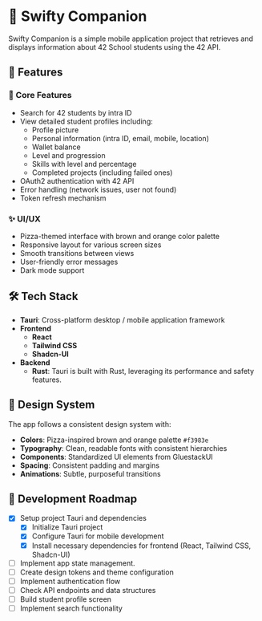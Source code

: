 # 🍕 Swifty Companion

Swifty Companion is a simple mobile application project that retrieves and displays information about 42 School students using the 42 API. 

## 📱 Features

### 🗽 Core Features

- Search for 42 students by intra ID
- View detailed student profiles including:
  - Profile picture
  - Personal information (intra ID, email, mobile, location)
  - Wallet balance
  - Level and progression
  - Skills with level and percentage
  - Completed projects (including failed ones)
- OAuth2 authentication with 42 API
- Error handling (network issues, user not found)
- Token refresh mechanism

### ✨ UI/UX

- Pizza-themed interface with brown and orange color palette
- Responsive layout for various screen sizes
- Smooth transitions between views
- User-friendly error messages
- Dark mode support

## 🛠️ Tech Stack

- **Tauri**: Cross-platform desktop / mobile application framework
- **Frontend**
  - **React**
  - **Tailwind CSS**
  - **Shadcn-UI**
- **Backend**
  - **Rust**: Tauri is built with Rust, leveraging its performance and safety features.

## 🎨 Design System

The app follows a consistent design system with:

- **Colors**: Pizza-inspired brown and orange palette `#f3983e`
- **Typography**: Clean, readable fonts with consistent hierarchies
- **Components**: Standardized UI elements from GluestackUI
- **Spacing**: Consistent padding and margins
- **Animations**: Subtle, purposeful transitions

## 🚀 Development Roadmap

- [x] Setup project Tauri and dependencies
  - [x] Initialize Tauri project
  - [x] Configure Tauri for mobile development
  - [x] Install necessary dependencies for frontend (React, Tailwind CSS, Shadcn-UI)
- [ ] Implement app state management.
- [ ] Create design tokens and theme configuration
- [ ] Implement authentication flow
- [ ] Check API endpoints and data structures
- [ ] Build student profile screen
- [ ] Implement search functionality
